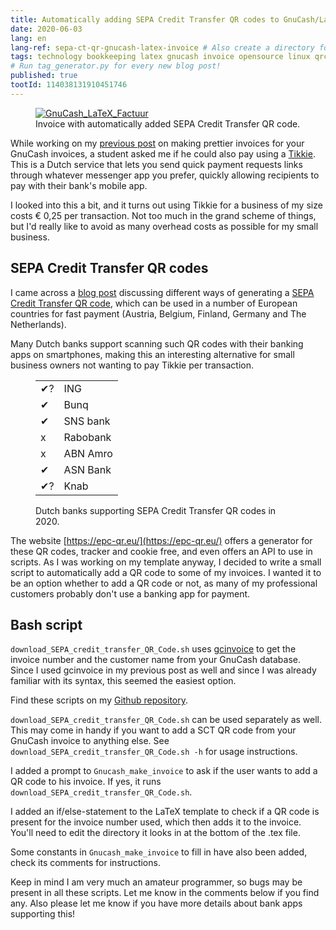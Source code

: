 ```yaml
---
title: Automatically adding SEPA Credit Transfer QR codes to GnuCash/LaTeX invoices
date: 2020-06-03
lang: en
lang-ref: sepa-ct-qr-gnucash-latex-invoice # Also create a directory for this in _data/comments. Throws error otherwise. Add empty file there to propagate on Github as well, then remove again.
tags: technology bookkeeping latex gnucash invoice opensource linux qrcodes
# Run tag_generator.py for every new blog post!
published: true
tootId: 114038131910451746
---
```


<figure class="fr-ns w-50-ns br3 ma1 ba b--light-gray">
  	<a href="/images/blog/2020/template_blogpost_bammerlaan_English_QR.svg">
      <img src="/images/blog/2020/template_blogpost_bammerlaan_English_QR.svg" alt="GnuCash_LaTeX_Factuur" class="br3 br--top"></a>
  	<figcaption class="tc">Invoice with automatically added SEPA Credit Transfer QR code.</figcaption>
</figure>

While working on my [previous post](/posts/GnuCash-LaTeX-and-gcinvoice-for-pretty-invoices) on making prettier invoices for your GnuCash invoices, a student asked me if he could also pay using a [Tikkie](https://www.tikkie.me/). This is a Dutch service that lets you send quick payment requests links through whatever messenger app you prefer, quickly allowing recipients to pay with their bank's mobile app.

I looked into this a bit, and it turns out using Tikkie for a business of my size costs € 0,25 per transaction. Not too much in the grand scheme of things, but I'd really like to avoid as many overhead costs as possible for my small business.

## SEPA Credit Transfer QR codes

I came across a [blog post](https://aartjan.nl/blog/qr-code-factuur/) discussing different ways of generating a [SEPA Credit Transfer QR code](https://en.wikipedia.org/wiki/EPC_QR_code), which can be used in a number of European countries for fast payment (Austria, Belgium, Finland, Germany and The Netherlands).

Many Dutch banks support scanning such QR codes with their banking apps on smartphones, making this an interesting alternative for small business owners not wanting to pay Tikkie per transaction.

<figure class="fr-ns w-25-ns br3 ma1 ba b--light-gray">
	<table>
	<tbody>
	<tr>
		<td>✔?</td>
		<td>ING</td>
	</tr>
	<tr>
		<td>✔</td>
		<td>Bunq</td>
	</tr>
	<tr>
		<td>✔</td>
		<td>SNS bank</td>
	</tr>
	<tr>
		<td>x</td>
		<td>Rabobank</td>
	</tr>
	<tr>
		<td>x</td>
		<td>ABN Amro</td>
	</tr>
	<tr>
		<td>✔</td>
		<td>ASN Bank</td>
	</tr>
	<tr>
		<td>✔?</td>
		<td>Knab</td>
	</tr>
	</tbody>
	</table>
	<figcaption class="tc">Dutch banks supporting SEPA Credit Transfer QR codes in 2020.</figcaption>
</figure>

The website [https://epc-qr.eu/](https://epc-qr.eu/) offers a generator for these QR codes, tracker and cookie free, and even offers an API to use in scripts. As I was working on my template anyway, I decided to write a small script to automatically add a QR code to some of my invoices. I wanted it to be an option whether to add a QR code or not, as many of my professional customers probably don't use a banking app for payment.

## Bash script

`download_SEPA_credit_transfer_QR_Code.sh` uses [gcinvoice](https://bitbucket.org/smoerz/gcinvoice) to get the invoice number and the customer name from your GnuCash database. Since I used gcinvoice in my previous post as well and since I was already familiar with its syntax, this seemed the easiest option.

Find these scripts on my [Github repository](https://github.com/bammerlaan/template_blogpost_bammerlaan/tree/master/SEPA_CT_QR_codes).

`download_SEPA_credit_transfer_QR_Code.sh` can be used separately as well. This may come in handy if you want to add a SCT QR code from your GnuCash invoice to anything else. See `download_SEPA_credit_transfer_QR_Code.sh -h` for usage instructions.

I added a prompt to `Gnucash_make_invoice` to ask if the user wants to add a QR code to his invoice. If yes, it runs `download_SEPA_credit_transfer_QR_Code.sh`.

I added an if/else-statement to the LaTeX template to check if a QR code is present for the invoice number used, which then adds it to the invoice. You'll need to edit the directory it looks in at the bottom of the .tex file. 

Some constants in `Gnucash_make_invoice` to fill in have also been added, check its comments for instructions.


Keep in mind I am very much an amateur programmer, so bugs may be present in all these scripts. Let me know in the comments below if you find any. Also please let me know if you have more details about bank apps supporting this!

